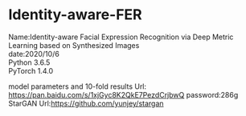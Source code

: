 # Identity-aware-FER
Name:Identity-aware Facial Expression Recognition via Deep Metric Learning based on Synthesized Images  
date:2020/10/6  
Python 3.6.5  
PyTorch 1.4.0  

model parameters and 10-fold results Url: https://pan.baidu.com/s/1xjGyc8K2QkE7PezdCrjbwQ password:286g  
StarGAN Url:https://github.com/yunjey/stargan  
